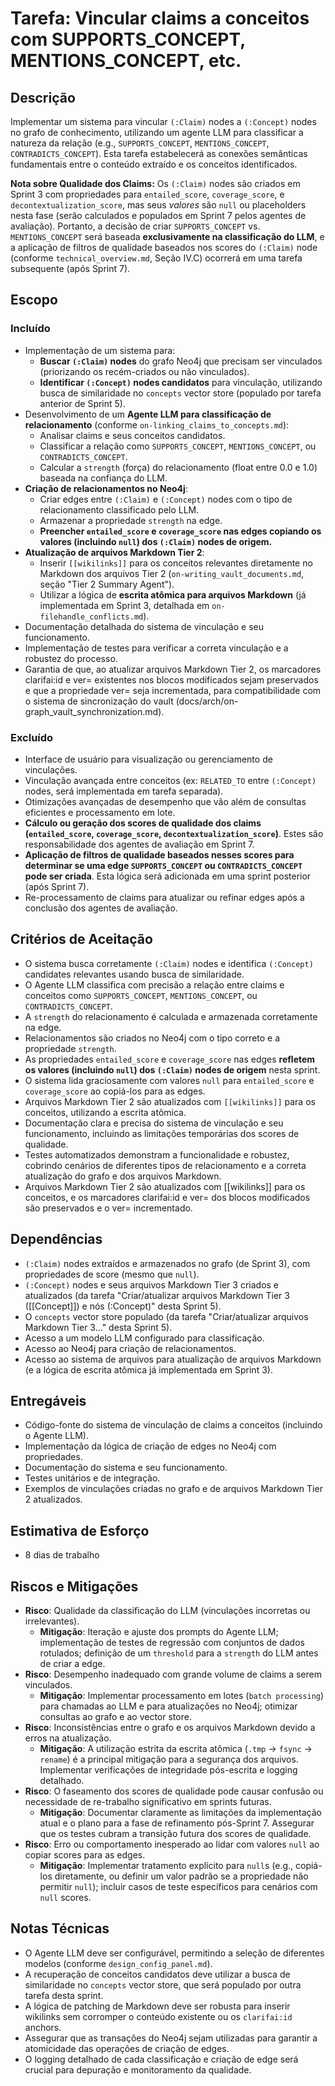 # Tarefa: Vincular claims a conceitos com SUPPORTS_CONCEPT, MENTIONS_CONCEPT, etc.

## Descrição
Implementar um sistema para vincular `(:Claim)` nodes a `(:Concept)` nodes no grafo de conhecimento, utilizando um agente LLM para classificar a natureza da relação (e.g., `SUPPORTS_CONCEPT`, `MENTIONS_CONCEPT`, `CONTRADICTS_CONCEPT`). Esta tarefa estabelecerá as conexões semânticas fundamentais entre o conteúdo extraído e os conceitos identificados.

**Nota sobre Qualidade dos Claims:** Os `(:Claim)` nodes são criados em Sprint 3 com propriedades para `entailed_score`, `coverage_score`, e `decontextualization_score`, mas seus *valores* são `null` ou placeholders nesta fase (serão calculados e populados em Sprint 7 pelos agentes de avaliação). Portanto, a decisão de criar `SUPPORTS_CONCEPT` vs. `MENTIONS_CONCEPT` será baseada **exclusivamente na classificação do LLM**, e a aplicação de filtros de qualidade baseados nos scores do `(:Claim)` node (conforme `technical_overview.md`, Seção IV.C) ocorrerá em uma tarefa subsequente (após Sprint 7).

## Escopo

### Incluído
- Implementação de um sistema para:
    - **Buscar `(:Claim)` nodes** do grafo Neo4j que precisam ser vinculados (priorizando os recém-criados ou não vinculados).
    - **Identificar `(:Concept)` nodes candidatos** para vinculação, utilizando busca de similaridade no `concepts` vector store (populado por tarefa anterior de Sprint 5).
- Desenvolvimento de um **Agente LLM para classificação de relacionamento** (conforme `on-linking_claims_to_concepts.md`):
    - Analisar claims e seus conceitos candidatos.
    - Classificar a relação como `SUPPORTS_CONCEPT`, `MENTIONS_CONCEPT`, ou `CONTRADICTS_CONCEPT`.
    - Calcular a `strength` (força) do relacionamento (float entre 0.0 e 1.0) baseada na confiança do LLM.
- **Criação de relacionamentos no Neo4j**:
    - Criar edges entre `(:Claim)` e `(:Concept)` nodes com o tipo de relacionamento classificado pelo LLM.
    - Armazenar a propriedade `strength` na edge.
    - **Preencher `entailed_score` e `coverage_score` nas edges copiando os valores (incluindo `null`) dos `(:Claim)` nodes de origem.**
- **Atualização de arquivos Markdown Tier 2**:
    - Inserir `[[wikilinks]]` para os conceitos relevantes diretamente no Markdown dos arquivos Tier 2 (`on-writing_vault_documents.md`, seção "Tier 2 Summary Agent").
    - Utilizar a lógica de **escrita atômica para arquivos Markdown** (já implementada em Sprint 3, detalhada em `on-filehandle_conflicts.md`).
- Documentação detalhada do sistema de vinculação e seu funcionamento.
- Implementação de testes para verificar a correta vinculação e a robustez do processo.
- Garantia de que, ao atualizar arquivos Markdown Tier 2, os marcadores clarifai:id e ver= existentes nos blocos modificados sejam preservados e que a propriedade ver= seja incrementada, para compatibilidade com o sistema de sincronização do vault (docs/arch/on-graph_vault_synchronization.md).

### Excluído
- Interface de usuário para visualização ou gerenciamento de vinculações.
- Vinculação avançada entre conceitos (ex: `RELATED_TO` entre `(:Concept)` nodes, será implementada em tarefa separada).
- Otimizações avançadas de desempenho que vão além de consultas eficientes e processamento em lote.
- **Cálculo ou geração dos scores de qualidade dos claims (`entailed_score`, `coverage_score`, `decontextualization_score`)**. Estes são responsabilidade dos agentes de avaliação em Sprint 7.
- **Aplicação de filtros de qualidade baseados nesses scores para determinar se uma edge `SUPPORTS_CONCEPT` ou `CONTRADICTS_CONCEPT` pode ser criada**. Esta lógica será adicionada em uma sprint posterior (após Sprint 7).
- Re-processamento de claims para atualizar ou refinar edges após a conclusão dos agentes de avaliação.

## Critérios de Aceitação
- O sistema busca corretamente `(:Claim)` nodes e identifica `(:Concept)` candidates relevantes usando busca de similaridade.
- O Agente LLM classifica com precisão a relação entre claims e conceitos como `SUPPORTS_CONCEPT`, `MENTIONS_CONCEPT`, ou `CONTRADICTS_CONCEPT`.
- A `strength` do relacionamento é calculada e armazenada corretamente na edge.
- Relacionamentos são criados no Neo4j com o tipo correto e a propriedade `strength`.
- As propriedades `entailed_score` e `coverage_score` nas edges **refletem os valores (incluindo `null`) dos `(:Claim)` nodes de origem** nesta sprint.
- O sistema lida graciosamente com valores `null` para `entailed_score` e `coverage_score` ao copiá-los para as edges.
- Arquivos Markdown Tier 2 são atualizados com `[[wikilinks]]` para os conceitos, utilizando a escrita atômica.
- Documentação clara e precisa do sistema de vinculação e seu funcionamento, incluindo as limitações temporárias dos scores de qualidade.
- Testes automatizados demonstram a funcionalidade e robustez, cobrindo cenários de diferentes tipos de relacionamento e a correta atualização do grafo e dos arquivos Markdown.
- Arquivos Markdown Tier 2 são atualizados com [[wikilinks]] para os conceitos, e os marcadores clarifai:id e ver= dos blocos modificados são preservados e o ver= incrementado.

## Dependências
- `(:Claim)` nodes extraídos e armazenados no grafo (de Sprint 3), com propriedades de score (mesmo que `null`).
- `(:Concept)` nodes e seus arquivos Markdown Tier 3 criados e atualizados (da tarefa "Criar/atualizar arquivos Markdown Tier 3 ([[Concept]]) e nós (:Concept)" desta Sprint 5).
- O `concepts` vector store populado (da tarefa "Criar/atualizar arquivos Markdown Tier 3..." desta Sprint 5).
- Acesso a um modelo LLM configurado para classificação.
- Acesso ao Neo4j para criação de relacionamentos.
- Acesso ao sistema de arquivos para atualização de arquivos Markdown (e a lógica de escrita atômica já implementada em Sprint 3).

## Entregáveis
- Código-fonte do sistema de vinculação de claims a conceitos (incluindo o Agente LLM).
- Implementação da lógica de criação de edges no Neo4j com propriedades.
- Documentação do sistema e seu funcionamento.
- Testes unitários e de integração.
- Exemplos de vinculações criadas no grafo e de arquivos Markdown Tier 2 atualizados.

## Estimativa de Esforço
- 8 dias de trabalho

## Riscos e Mitigações
- **Risco**: Qualidade da classificação do LLM (vinculações incorretas ou irrelevantes).
  - **Mitigação**: Iteração e ajuste dos prompts do Agente LLM; implementação de testes de regressão com conjuntos de dados rotulados; definição de um `threshold` para a `strength` do LLM antes de criar a edge.
- **Risco**: Desempenho inadequado com grande volume de claims a serem vinculados.
  - **Mitigação**: Implementar processamento em lotes (`batch processing`) para chamadas ao LLM e para atualizações no Neo4j; otimizar consultas ao grafo e ao vector store.
- **Risco**: Inconsistências entre o grafo e os arquivos Markdown devido a erros na atualização.
  - **Mitigação**: A utilização estrita da escrita atômica (`.tmp` -> `fsync` -> `rename`) é a principal mitigação para a segurança dos arquivos. Implementar verificações de integridade pós-escrita e logging detalhado.
- **Risco**: O faseamento dos scores de qualidade pode causar confusão ou necessidade de re-trabalho significativo em sprints futuras.
  - **Mitigação**: Documentar claramente as limitações da implementação atual e o plano para a fase de refinamento pós-Sprint 7. Assegurar que os testes cubram a transição futura dos scores de qualidade.
- **Risco**: Erro ou comportamento inesperado ao lidar com valores `null` ao copiar scores para as edges.
  - **Mitigação**: Implementar tratamento explícito para `null`s (e.g., copiá-los diretamente, ou definir um valor padrão se a propriedade não permitir `null`); incluir casos de teste específicos para cenários com `null` scores.

## Notas Técnicas
- O Agente LLM deve ser configurável, permitindo a seleção de diferentes modelos (conforme `design_config_panel.md`).
- A recuperação de conceitos candidatos deve utilizar a busca de similaridade no `concepts` vector store, que será populado por outra tarefa desta sprint.
- A lógica de patching de Markdown deve ser robusta para inserir wikilinks sem corromper o conteúdo existente ou os `clarifai:id` anchors.
- Assegurar que as transações do Neo4j sejam utilizadas para garantir a atomicidade das operações de criação de edges.
- O logging detalhado de cada classificação e criação de edge será crucial para depuração e monitoramento da qualidade.
